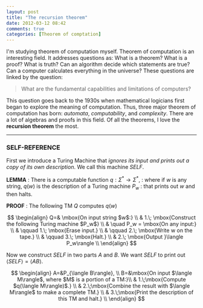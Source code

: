```yaml
---
layout: post
title: "The recursion theorem"
date: 2012-03-12 08:42
comments: true
categories: [Theorem of comptation]
---
```


I'm studying theorem of computation myself. Theorem of computation is an
interesting field. It addresses questions as: What is a theorem? What is a
proof? What is truth? Can an algorithm decide which statements are true? Can
a computer calculates everything in the universe? These questions are linked by
the question:

> What are the fundamental capabilities and limitations of computers?

This question goes back to the 1930s when mathematical logicians first began to
explore the meaning of computation. Thus, three major theorem of computation has
born: *automata*, *computability*, and *complexity*. There are a lot of algebras
and proofs in this field. Of all the theorems, I love the **recursion
theorem** the most.

* * *

### SELF-REFERENCE

First we introduce a Turing Machine that *ignores its input and prints out a
copy of its own description*. We call this machine $SELF$.

**LEMMA**
: There is a computable function $q: \Sigma^\ast\longrightarrow\Sigma^\ast$,
: where if $w$ is any string, $q(w)$ is the description of a Turing machine $P_w$
: that prints out $w$ and then halts.

**PROOF**
: The following TM $Q$ computes $q(w)$


$$
\begin{align}
   Q=& \mbox{On input string $w$:} \\
     & 1.\; \mbox{Construct the following Turing machine $P_w$} \\
     & \quad    P_w = \mbox{On any input:} \\
     & \qquad   1.\; \mbox{Erase input.} \\
     & \qquad   2.\; \mbox{Write w on the tape.} \\
     & \qquad   3.\; \mbox{Halt.}  \\
     & 2.\; \mbox{Output }\langle P_w\rangle  \\
\end{align}
$$

Now we construct $SELF$ in two parts $A$ and $B$. We want $SELF$ to print out
$\langle SELF\rangle = \langle AB\rangle$.

$$
\begin{align}
A=&P_{\langle B\rangle}, \\
B=&\mbox{On input $\langle M\rangle$, where $M$ is a portion of a TM:}\\
  & 1.\;\mbox{Compute $q(\langle M\rangle)$.} \\
  & 2.\;\mbox{Combine the result with $\langle M\rangle$ to make a complete TM.} \\
  & 3.\;\mbox{Print the description of this TM and halt.} \\
\end{align}
$$
